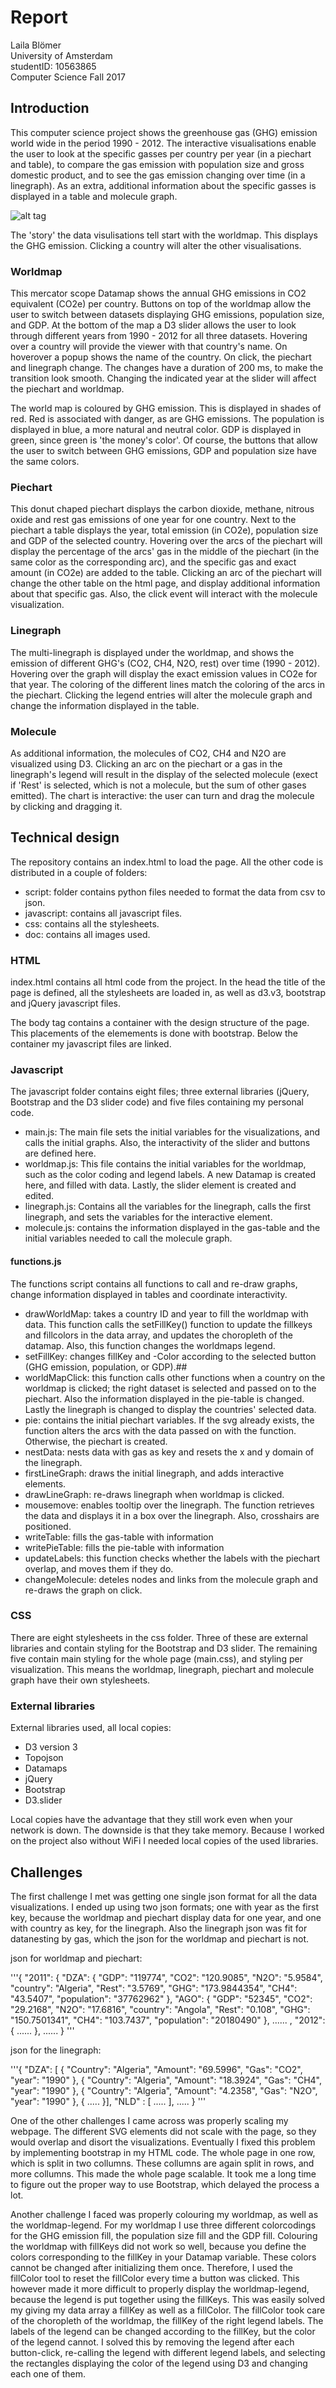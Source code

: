 # Report
Laila Blömer </br>
University of Amsterdam </br>
studentID: 10563865 </br>
Computer Science Fall 2017 </br>

## Introduction
This computer science project shows the greenhouse gas (GHG) emission world wide in the period 1990 - 2012. The interactive visualisations enable the user to look at the specific gasses per country per year (in a piechart and table), to compare the gas emission with population size and gross domestic product, and to see the gas emission changing over time (in a linegraph). As an extra, additional information about the specific gasses is displayed in a table and molecule graph.

![alt tag](https://github.com/lailablomer/ProgrammeerProject/blob/master/doc/GHGEmission.PNG)

The 'story' the data visulisations tell start with the worldmap. This displays the GHG emission. Clicking a country will alter the other visualisations.

### Worldmap
This mercator scope Datamap shows the annual GHG emissions in CO2 equivalent (CO2e) per country. Buttons on top of the worldmap allow the user to switch between datasets displaying GHG emissions, population size, and GDP. At the bottom of the map a D3 slider allows the user to look through different years from 1990 - 2012 for all three datasets. Hovering over a country will provide the viewer with that country's name. On hoverover a popup shows the name of the country. On click, the piechart and linegraph change. The changes have a duration of 200 ms, to make the transition look smooth. Changing the indicated year at the slider will affect the piechart and worldmap. 

The world map is coloured by GHG emission. This is displayed in shades of red. Red is associated with danger, as are GHG emissions. The population is displayed in blue, a more natural and neutral color. GDP is displayed in green, since green is 'the money's color'. Of course, the buttons that allow the user to switch between GHG emissions, GDP and population size have the same colors.

### Piechart
This donut chaped piechart displays the carbon dioxide, methane, nitrous oxide and rest gas emissions of one year for one country. Next to the piechart a table displays the year, total emission (in CO2e), population size and GDP of the selected country. Hovering over the arcs of the piechart will display the percentage of the arcs' gas in the middle of the piechart (in the same color as the corresponding arc), and the specific gas and exact amount (in CO2e) are added to the table. Clicking an arc of the piechart will change the other table on the html page, and display additional information about that specific gas. Also, the click event will interact with the molecule visualization.

### Linegraph
The multi-linegraph is displayed under the worldmap, and shows the emission of different GHG's (CO2, CH4, N2O, rest) over time (1990 - 2012). Hovering over the graph will display the exact emission values in CO2e for that year. The coloring of the different lines match the coloring of the arcs in the piechart. Clicking the legend entries will alter the molecule graph and change the information displayed in the table. 

### Molecule
As additional information, the molecules of CO2, CH4 and N2O are visualized using D3. Clicking an arc on the piechart or a gas in the linegraph's legend will result in the display of the selected molecule (exect if 'Rest' is selected, which is not a molecule, but the sum of other gases emitted). The chart is interactive: the user can turn and drag the molecule by clicking and dragging it.

## Technical design
The repository contains an index.html to load the page. All the other code is distributed in a couple of folders:
* script: folder contains python files needed to format the data from csv to json.
* javascript: contains all javascript files.
* css: contains all the stylesheets.
* doc: contains all images used. 

### HTML
index.html contains all html code from the project. In the head the title of the page is defined, all the stylesheets are loaded in, as well as d3.v3, bootstrap and jQuery javascript files.

The body tag contains a container with the design structure of the page. This placements of the elemements is done with bootstrap. Below the container my javascript files are linked.

### Javascript 
The javascript folder contains eight files; three external libraries (jQuery, Bootstrap and the D3 slider code) and five files containing my personal code. 

* main.js: The main file sets the initial variables for the visualizations, and calls the initial graphs. Also, the interactivity of the slider and buttons are defined here.
* worldmap.js: This file contains the initial variables for the worldmap, such as the color coding and legend labels. A new Datamap is created here, and filled with data. Lastly, the slider element is created and edited. 
* linegraph.js: Contains all the variables for the linegraph, calls the first linegraph, and sets the variables for the interactive element. 
* molecule.js: contains the information displayed in the gas-table and the initial variables needed to call the molecule graph. 

#### functions.js
The functions script contains all functions to call and re-draw graphs, change information displayed in tables and coordinate interactivity. 

* drawWorldMap: takes a country ID and year to fill the worldmap with data. This function calls the setFillKey() function to update the fillkeys and fillcolors in the data array, and updates the choropleth of the datamap. Also, this function changes the worldmaps legend.
* setFillKey: changes fillKey and -Color according to the selected button (GHG emission, population, or GDP).## 
* worldMapClick: this function calls other functions when a country on the worldmap is clicked; the right dataset is selected and passed on to the piechart. Also the information displayed in the pie-table is changed. Lastly the linegraph is changed to display the countries' selected data.
* pie: contains the initial piechart variables. If the svg already exists, the function alters the arcs with the data passed on with the function. Otherwise, the piechart is created. 
* nestData: nests data with gas as key and resets the x and y domain of the linegraph.
* firstLineGraph: draws the initial linegraph, and adds interactive elements.
* drawLineGraph: re-draws linegraph when worldmap is clicked. 
* mousemove: enables tooltip over the linegraph. The function retrieves the data and displays it in a box over the linegraph. Also, crosshairs are positioned.
* writeTable: fills the gas-table with information
* writePieTable: fills the pie-table with information
* updateLabels: this function checks whether the labels with the piechart overlap, and moves them if they do.
* changeMolecule: deteles nodes and links from the molecule graph and re-draws the graph on click. 

### CSS
There are eight stylesheets in the css folder. Three of these are external libraries and contain styling for the Bootstrap and D3 slider. The remaining five contain main styling for the whole page (main.css), and styling per visualization. This means the worldmap, linegraph, piechart and molecule graph have their own stylesheets.

### External libraries
External libraries used, all local copies:
* D3 version 3
* Topojson
* Datamaps
* jQuery
* Bootstrap
* D3.slider

Local copies have the advantage that they still work even when your network is down. The downside is that they take memory. Because I worked on the project also without WiFi I needed local copies of the used libraries. 

## Challenges
The first challenge I met was getting one single json format for all the data visualizations. I ended up using two json formats; one with year as the first key, because the worldmap and piechart display data for one year, and one with country as key, for the linegraph. Also the linegraph json was fit for datanesting by gas, which the json for the worldmap and piechart is not.

json for worldmap and piechart:

'''{
    "2011": {
        "DZA": {
            "GDP": "119774", 
            "CO2": "120.9085", 
            "N2O": "5.9584", 
            "country": "Algeria", 
            "Rest": "3.5769", 
            "GHG": "173.9844354", 
            "CH4": "43.5407", 
            "population": "37762962"
        }, 
        "AGO": {
            "GDP": "52345", 
            "CO2": "29.2168", 
            "N2O": "17.6816", 
            "country": "Angola", 
            "Rest": "0.108", 
            "GHG": "150.7501341", 
            "CH4": "103.7437", 
            "population": "20180490"
        }, ...... ,
    "2012": {
        ......
        },
    ...... 
}
'''

json for the linegraph:

'''{
    "DZA": [
        {
            "Country": "Algeria", 
            "Amount": "69.5996", 
            "Gas": "CO2", 
            "year": "1990"
        }, 
        {
            "Country": "Algeria", 
            "Amount": "18.3924", 
            "Gas": "CH4", 
            "year": "1990"
        }, 
        {
            "Country": "Algeria", 
            "Amount": "4.2358", 
            "Gas": "N2O", 
            "year": "1990"
        }, 
        { ..... }],
    "NLD" : [ ..... ],
    .....
}
'''

One of the other challenges I came across was properly scaling my webpage. The different SVG elements did not scale with the page, so they would overlap and disort the visualizations. Eventually I fixed this problem by implementing bootstrap in my HTML code. The whole page in one row, which is split in two collumns. These collumns are again split in rows, and more collumns. This made the whole page scalable. It took me a long time to figure out the proper way to use Bootstrap, which delayed the process a lot. 

Another challenge I faced was properly colouring my worldmap, as well as the worldmap-legend. For my worldmap I use three different colorcodings for the GHG emission fill, the population size fill and the GDP fill. Colouring the worldmap with fillKeys did not work so well, because you define the colors corresponding to the fillKey in your Datamap variable. These colors cannot be changed after initializing them once. Therefore, I used the fillColor tool to reset the fillColor every time a button was clicked. This however made it more difficult to properly display the worldmap-legend, because the legend is put together using the fillKeys. This was easily solved my giving my data array a fillKey as well as a fillColor. The fillColor took care of the choropleth of the worldmap, the fillKey of the right legend labels. The labels of the legend can be changed according to the fillKey, but the color of the legend cannot. I solved this by removing the legend after each button-click, re-calling the legend with different legend labels, and selecting the rectangles displaying the color of the legend using D3 and changing each one of them. 


